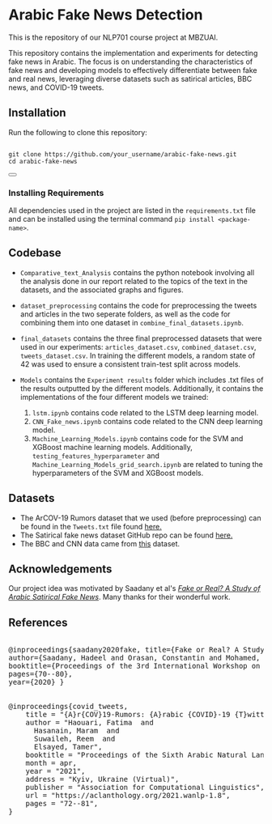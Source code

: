 # Arabic Fake News Detection

This is the repository of our NLP701 course project at MBZUAI.

This repository contains the implementation and experiments for detecting fake news in Arabic. The focus is on understanding the characteristics of fake news and developing models to effectively differentiate between fake and real news, leveraging diverse datasets such as satirical articles, BBC news, and COVID-19 tweets.

## Installation

Run the following to clone this repository:

<pre>
<code>
git clone https://github.com/your_username/arabic-fake-news.git
cd arabic-fake-news
</code>
<button onclick="copyToClipboard(this.previousElementSibling.innerText)"></button>
</pre>

### Installing Requirements

All dependencies used in the project are listed in the `requirements.txt` file and can be installed using the terminal command `pip install <package-name>`.

<!--## Usage
To Run the experiments please run the following code,
-

<pre>
<code>

</code>
<button onclick="copyToClipboard(this.previousElementSibling.innerText)"></button>
</pre> -->

<!-- ## Experiments

For our paper, we ran the following experiments with each model (SVM, XGBoost, LSTM, and CNN) to perform consistent comparisons

| Train    | Test     |
| -------- | -------- |
| Articles | Articles |
| Articles | Tweets   |
| Tweets   | Tweets   |
| Tweets   | Articles |
| Both     | Both     | -->

## Codebase

- `Comparative_text_Analysis` contains the python notebook involving all the analysis done in our report related to the topics of the text in the datasets, and the associated graphs and figures.
- `dataset_preprocessing` contains the code for preprocessing the tweets and articles in the two seperate folders, as well as the code for combining them into one dataset in `combine_final_datasets.ipynb`.
- `final_datasets` contains the three final preprocessed datasets that were used in our experiments: `articles_dataset.csv`, `combined_dataset.csv`, `tweets_dataset.csv`. In training the different models, a random state of 42 was used to ensure a consistent train-test split across models.
- `Models` contains the `Experiment results` folder which includes .txt files of the results outputted by the different models. Additionally, it contains the implementations of the four different models we trained:

  1. `lstm.ipynb` contains code related to the LSTM deep learning model.
  2. `CNN_Fake_news.ipynb` contains code related to the CNN deep learning model.
  3. `Machine_Learning_Models.ipynb` contains code for the SVM and XGBoost machine learning models.
     Additionally, `testing_features_hyperparameter` and `Machine_Learning_Models_grid_search.ipynb` are related to tuning the hyperparameters of the SVM and XGBoost models.

## Datasets

- The ArCOV-19 Rumors dataset that we used (before preprocessing) can be found in the `Tweets.txt` file found [here.](https://gitlab.com/bigirqu/ArCOV-19/-/tree/master/ArCOV19-Rumors/tweet_verification?ref_type=heads)
- The Satirical fake news dataset GitHub repo can be found [here.](https://github.com/sadanyh/Arabic-Satirical-Fake-News-Dataset)
- The BBC and CNN data came from [this]() dataset.

## Acknowledgements

Our project idea was motivated by Saadany et al's [ _Fake or Real? A Study of Arabic Satirical Fake News_](https://aclanthology.org/2020.rdsm-1.7/). Many thanks for their wonderful work.

## References

<pre>
<!-- <code> -->
@inproceedings{saadany2020fake, title={Fake or Real? A Study of Arabic Satirical Fake News},
author={Saadany, Hadeel and Orasan, Constantin and Mohamed, Emad},
booktitle={Proceedings of the 3rd International Workshop on Rumours and Deception in Social Media (RDSM)},
pages={70--80},
year={2020} }


@inproceedings{covid_tweets,
    title = "{A}r{COV}19-Rumors: {A}rabic {COVID}-19 {T}witter Dataset for Misinformation Detection",
    author = "Haouari, Fatima  and
      Hasanain, Maram  and
      Suwaileh, Reem  and
      Elsayed, Tamer",
    booktitle = "Proceedings of the Sixth Arabic Natural Language Processing Workshop",
    month = apr,
    year = "2021",
    address = "Kyiv, Ukraine (Virtual)",
    publisher = "Association for Computational Linguistics",
    url = "https://aclanthology.org/2021.wanlp-1.8",
    pages = "72--81",
}

<!-- </code> -->
</pre>
